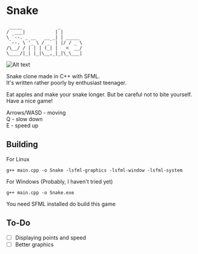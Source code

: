 # Snake
```
 _____             _        
/  ___|           | |       
\ `--. _ __   __ _| | _____ 
 `--. \ '_ \ / _` | |/ / _ \
/\__/ / | | | (_| |   <  __/
\____/|_| |_|\__,_|_|\_\___|

````
![Alt text](https://maciej.ml/projects/Snake/Snake.png)

Snake clone made in C++ with SFML.   
It's written rather poorly by enthusiast teenager.   

Eat apples and make your snake longer. But be careful not to bite yourself.   
Have a nice game!   

Arrows/WASD - moving   
Q - slow down   
E - speed up   

## Building
For Linux
````shell
g++ main.cpp -o Snake -lsfml-graphics -lsfml-window -lsfml-system
````
For Windows (Probably, I haven't tried yet)
````shell
g++ main.cpp -o Snake.exe
````
You need SFML installed do build this game

## To-Do
* [ ] Displaying points and speed
* [ ] Better graphics
